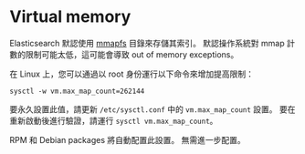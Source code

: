 # Virtual memory

Elasticsearch 默認使用 [mmapfs](https://www.elastic.co/guide/en/elasticsearch/reference/current/index-modules-store.html#mmapfs) 目錄來存儲其索引。 
默認操作系統對 mmap 計數的限制可能太低，這可能會導致 out of memory exceptions。

在 Linux 上，您可以通過以 root 身份運行以下命令來增加提高限制：

    sysctl -w vm.max_map_count=262144

要永久設置此值，請更新 `/etc/sysctl.conf` 中的 `vm.max_map_count` 設置。
要在重新啟動後進行驗證，請運行 `sysctl vm.max_map_count`。

RPM 和 Debian packages 將自動配置此設置。 無需進一步配置。
